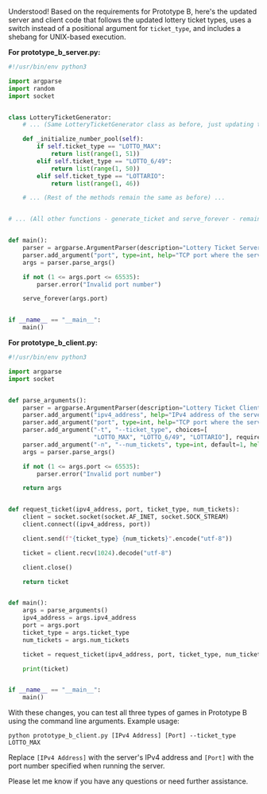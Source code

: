 Understood! Based on the requirements for Prototype B, here's the updated server and client code that follows the updated lottery ticket types, uses a switch instead of a positional argument for `ticket_type`, and includes a shebang for UNIX-based execution.

**For prototype_b_server.py:**

```python
#!/usr/bin/env python3

import argparse
import random
import socket


class LotteryTicketGenerator:
    # ... (Same LotteryTicketGenerator class as before, just updating the ticket types) ...

    def _initialize_number_pool(self):
        if self.ticket_type == "LOTTO_MAX":
            return list(range(1, 51))
        elif self.ticket_type == "LOTTO_6/49":
            return list(range(1, 50))
        elif self.ticket_type == "LOTTARIO":
            return list(range(1, 46))

    # ... (Rest of the methods remain the same as before) ...


# ... (All other functions - generate_ticket and serve_forever - remain the same) ...


def main():
    parser = argparse.ArgumentParser(description="Lottery Ticket Server")
    parser.add_argument("port", type=int, help="TCP port where the server will listen")
    args = parser.parse_args()

    if not (1 <= args.port <= 65535):
        parser.error("Invalid port number")

    serve_forever(args.port)


if __name__ == "__main__":
    main()
```

**For prototype_b_client.py:**

```python
#!/usr/bin/env python3

import argparse
import socket


def parse_arguments():
    parser = argparse.ArgumentParser(description="Lottery Ticket Client")
    parser.add_argument("ipv4_address", help="IPv4 address of the server")
    parser.add_argument("port", type=int, help="TCP port where the server is listening")
    parser.add_argument("-t", "--ticket_type", choices=[
                        "LOTTO_MAX", "LOTTO_6/49", "LOTTARIO"], required=True, help="Type of lottery ticket to generate")
    parser.add_argument("-n", "--num_tickets", type=int, default=1, help="Number of tickets to request")
    args = parser.parse_args()

    if not (1 <= args.port <= 65535):
        parser.error("Invalid port number")

    return args


def request_ticket(ipv4_address, port, ticket_type, num_tickets):
    client = socket.socket(socket.AF_INET, socket.SOCK_STREAM)
    client.connect((ipv4_address, port))

    client.send(f"{ticket_type} {num_tickets}".encode("utf-8"))

    ticket = client.recv(1024).decode("utf-8")

    client.close()

    return ticket


def main():
    args = parse_arguments()
    ipv4_address = args.ipv4_address
    port = args.port
    ticket_type = args.ticket_type
    num_tickets = args.num_tickets

    ticket = request_ticket(ipv4_address, port, ticket_type, num_tickets)

    print(ticket)


if __name__ == "__main__":
    main()
```

With these changes, you can test all three types of games in Prototype B using the command line arguments. Example usage:

```
python prototype_b_client.py [IPv4 Address] [Port] --ticket_type LOTTO_MAX
```

Replace `[IPv4 Address]` with the server's IPv4 address and `[Port]` with the port number specified when running the server.

Please let me know if you have any questions or need further assistance.
